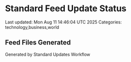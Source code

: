 # Standard Feed Update Status
Last updated: Mon Aug 11 14:46:04 UTC 2025
Categories: technology,business,world

## Feed Files Generated

Generated by Standard Updates Workflow
